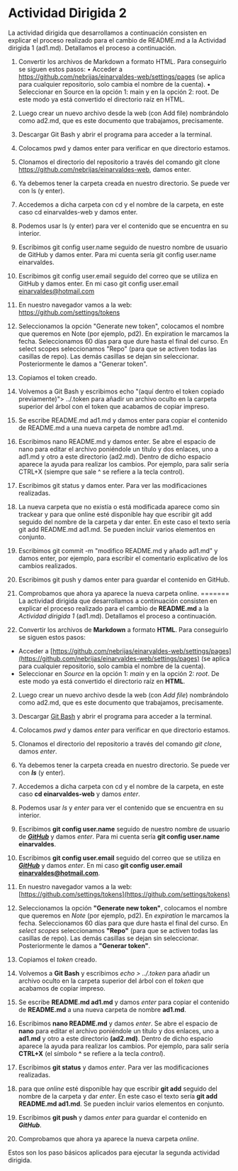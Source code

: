 # Actividad Dirigida 2

La actividad dirigida que desarrollamos a continuación consisten en explicar el proceso realizado para el cambio de README.md a la Actividad dirigida 1 (ad1.md). Detallamos el proceso a continuación.
1.	Convertir los archivos de Markdown a formato HTML. Para conseguirlo se siguen estos pasos:
•	Acceder a https://github.com/nebrijas/einarvaldes-web/settings/pages (se aplica para cualquier repositorio, solo cambia el nombre de la cuenta).
•	Seleccionar en Source en la opción 1: main y en la opción 2: root. De este modo ya está convertido el directorio raíz en HTML.
2.	Luego crear un nuevo archivo desde la web (con Add file) nombrándolo como ad2.md, que es este documento que trabajamos, precisamente.
3.	Descargar Git Bash y abrir el programa para acceder a la terminal.
4.	Colocamos pwd y damos enter para verificar en que directorio estamos.
5.	Clonamos el directorio del repositorio a través del comando git clone https://github.com/nebrijas/einarvaldes-web, damos enter.
6.	Ya debemos tener la carpeta creada en nuestro directorio. Se puede ver con ls (y enter).
7.	Accedemos a dicha carpeta con cd y el nombre de la carpeta, en este caso cd einarvaldes-web y damos enter.
8.	Podemos usar ls (y enter) para ver el contenido que se encuentra en su interior.
9.	Escribimos git config user.name seguido de nuestro nombre de usuario de GitHub y damos enter. Para mi cuenta sería git config user.name einarvaldes.
10.	Escribimos git config user.email seguido del correo que se utiliza en GitHub y damos enter. En mi caso git config user.email einarvaldes@hotmail.com
11.	En nuestro navegador vamos a la web: https://github.com/settings/tokens
12.	Seleccionamos la opción "Generate new token", colocamos el nombre que queremos en Note (por ejemplo, pd2). En expiration le marcamos la fecha. Seleccionamos 60 días para que dure hasta el final del curso. En select scopes seleccionamos "Repo" (para que se activen todas las casillas de repo). Las demás casillas se dejan sin seleccionar. Posteriormente le damos a "Generar token".
13.	Copiamos el token creado.
14.	Volvemos a Git Bash y escribimos echo "(aquí dentro el token copiado previamente)"> ../.token para añadir un archivo oculto en la carpeta superior del árbol con el token que acabamos de copiar impreso.
15.	Se escribe README.md ad1.md y damos enter para copiar el contenido de README.md a una nueva carpeta de nombre ad1.md.
16.	Escribimos nano README.md y damos enter. Se abre el espacio de nano para editar el archivo poniéndole un título y dos enlaces, uno a ad1.md y otro a este directorio (ad2.md). Dentro de dicho espacio aparece la ayuda para realizar los cambios. Por ejemplo, para salir sería CTRL+X (siempre que sale ^ se refiere a la tecla control).
17.	Escribimos git status y damos enter. Para ver las modificaciones realizadas.
18.	La nueva carpeta que no existía o está modificada aparece como sin trackear y para que online esté disponible hay que escribir git add seguido del nombre de la carpeta y dar enter. En este caso el texto sería git add README.md ad1.md. Se pueden incluir varios elementos en conjunto.
19.	Escribimos git commit -m "modifico README.md y añado ad1.md" y damos enter, por ejemplo, para escribir el comentario explicativo de los cambios realizados.
20.	Escribimos git push y damos enter para guardar el contenido en GitHub.
21.	Comprobamos que ahora ya aparece la nueva carpeta online.
=======
La actividad dirigida que desarrollamos a continuación consisten en explicar el proceso realizado para el cambio de **README.md** a la _Actividad dirigida 1_ (ad1.md). Detallamos el proceso a continuación.

1. Convertir los archivos de **Markdown** a formato **HTML**. Para conseguirlo se siguen estos pasos:
- Acceder a [https://github.com/nebrijas/einarvaldes-web/settings/pages](https://github.com/nebrijas/einarvaldes-web/settings/pages) (se aplica para cualquier repositorio, solo cambia el nombre de la cuenta).
- Seleccionar en _Source_ en la opción 1: _main_ y en la opción 2: _root_. De este modo ya está convertido el directorio raíz en **HTML**.

2. Luego crear un nuevo archivo desde la web (con _Add file_) nombrándolo como ad2.md, que es este documento que trabajamos, precisamente.

3. Descargar [Git Bash](https://git-scm.com/downloads) y abrir el programa para acceder a la terminal.

4. Colocamos _pwd_ y damos _enter_ para verificar en que directorio estamos.

5. Clonamos el directorio del repositorio a través del comando _git clone_, damos _enter_.

6. Ya debemos tener la carpeta creada en nuestro directorio. Se puede ver con ***ls*** (y enter).

7. Accedemos a dicha carpeta con cd y el nombre de la carpeta, en este caso **cd einarvaldes-web** y damos _enter_.

8. Podemos usar _ls_ y _enter_ para ver el contenido que se encuentra en su interior.

9. Escribimos **git config user.name** seguido de nuestro nombre de usuario de [***GitHub***](https://github.com/) y damos _enter_. Para mi cuenta sería **git config user.name einarvaldes**.

10. Escribimos **git config user.email** seguido del correo que se utiliza en [***GitHub***](https://github.com/) y damos _enter_. En mi caso **git config user.email einarvaldes@hotmail.com**.

11. En nuestro navegador vamos a la web: [https://github.com/settings/tokens](https://github.com/settings/tokens)

12. Seleccionamos la opción **"Generate new token"**, colocamos el nombre que queremos en _Note_ (por ejemplo, pd2). En _expiration_ le marcamos la fecha. Seleccionamos 60 días para que dure hasta el final del curso. En _select scopes_ seleccionamos **"Repo"** (para que se activen todas las casillas de repo). Las demás casillas se dejan sin seleccionar. Posteriormente le damos a **"Generar token"**.

13. Copiamos el _token_ creado.

14. Volvemos a **Git Bash** y escribimos _echo > ../.token_ para añadir un archivo oculto en la carpeta superior del árbol con el _token_ que acabamos de copiar impreso.

15. Se escribe **README.md ad1.md** y damos _enter_ para copiar el contenido de **README.md** a una nueva carpeta de nombre **ad1.md**.

16. Escribimos **nano README.md** y damos _enter_. Se abre el espacio de **nano** para editar el archivo poniéndole un título y dos enlaces, uno a **ad1.md** y otro a este directorio **(ad2.md)**. Dentro de dicho espacio aparece la ayuda para realizar los cambios. Por ejemplo, para salir sería **CTRL+X** (el símbolo **^** se refiere a la tecla _control_).

17. Escribimos **git status** y damos _enter_. Para ver las modificaciones realizadas.

18.  para que _online_ esté disponible hay que escribir **git add** seguido del nombre de la carpeta y dar _enter_. En este caso el texto sería **git add README.md ad1.md**. Se pueden incluir varios elementos en conjunto.

19. Escribimos **git push** y damos _enter_ para guardar el contenido en ***GitHub***.

20. Comprobamos que ahora ya aparece la nueva carpeta _online_.

Estos son los paso básicos aplicados para ejecutar la segunda actividad dirigida.


